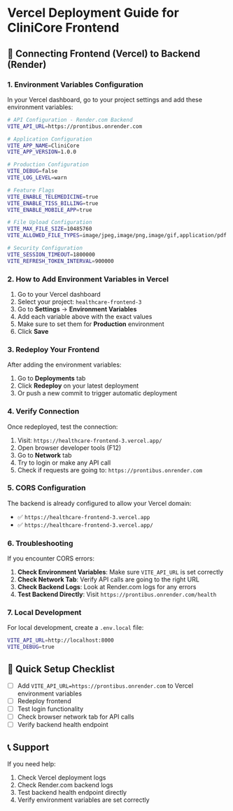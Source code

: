 # Vercel Deployment Guide for CliniCore Frontend

## 🚀 Connecting Frontend (Vercel) to Backend (Render)

### 1. **Environment Variables Configuration**

In your Vercel dashboard, go to your project settings and add these environment variables:

```bash
# API Configuration - Render.com Backend
VITE_API_URL=https://prontibus.onrender.com

# Application Configuration
VITE_APP_NAME=CliniCore
VITE_APP_VERSION=1.0.0

# Production Configuration
VITE_DEBUG=false
VITE_LOG_LEVEL=warn

# Feature Flags
VITE_ENABLE_TELEMEDICINE=true
VITE_ENABLE_TISS_BILLING=true
VITE_ENABLE_MOBILE_APP=true

# File Upload Configuration
VITE_MAX_FILE_SIZE=10485760
VITE_ALLOWED_FILE_TYPES=image/jpeg,image/png,image/gif,application/pdf

# Security Configuration
VITE_SESSION_TIMEOUT=1800000
VITE_REFRESH_TOKEN_INTERVAL=900000
```

### 2. **How to Add Environment Variables in Vercel**

1. Go to your Vercel dashboard
2. Select your project: `healthcare-frontend-3`
3. Go to **Settings** → **Environment Variables**
4. Add each variable above with the exact values
5. Make sure to set them for **Production** environment
6. Click **Save**

### 3. **Redeploy Your Frontend**

After adding the environment variables:

1. Go to **Deployments** tab
2. Click **Redeploy** on your latest deployment
3. Or push a new commit to trigger automatic deployment

### 4. **Verify Connection**

Once redeployed, test the connection:

1. Visit: `https://healthcare-frontend-3.vercel.app/`
2. Open browser developer tools (F12)
3. Go to **Network** tab
4. Try to login or make any API call
5. Check if requests are going to: `https://prontibus.onrender.com`

### 5. **CORS Configuration**

The backend is already configured to allow your Vercel domain:
- ✅ `https://healthcare-frontend-3.vercel.app`
- ✅ `https://healthcare-frontend-3.vercel.app/`

### 6. **Troubleshooting**

If you encounter CORS errors:

1. **Check Environment Variables**: Make sure `VITE_API_URL` is set correctly
2. **Check Network Tab**: Verify API calls are going to the right URL
3. **Check Backend Logs**: Look at Render.com logs for any errors
4. **Test Backend Directly**: Visit `https://prontibus.onrender.com/health`

### 7. **Local Development**

For local development, create a `.env.local` file:

```bash
VITE_API_URL=http://localhost:8000
VITE_DEBUG=true
```

## 🎯 **Quick Setup Checklist**

- [ ] Add `VITE_API_URL=https://prontibus.onrender.com` to Vercel environment variables
- [ ] Redeploy frontend
- [ ] Test login functionality
- [ ] Check browser network tab for API calls
- [ ] Verify backend health endpoint

## 📞 **Support**

If you need help:
1. Check Vercel deployment logs
2. Check Render.com backend logs
3. Test backend health endpoint directly
4. Verify environment variables are set correctly
